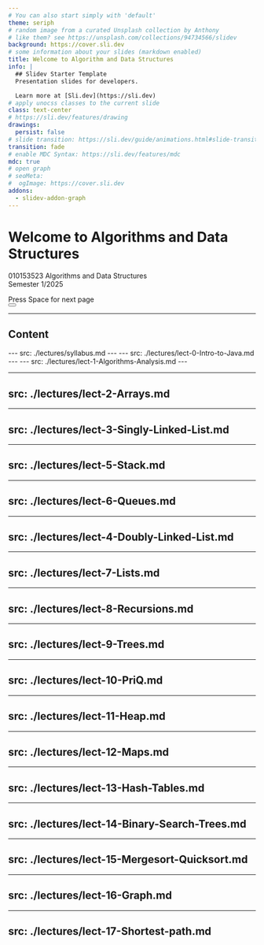 ```yaml
---
# You can also start simply with 'default'
theme: seriph
# random image from a curated Unsplash collection by Anthony
# like them? see https://unsplash.com/collections/94734566/slidev
background: https://cover.sli.dev
# some information about your slides (markdown enabled)
title: Welcome to Algorithm and Data Structures
info: |
  ## Slidev Starter Template
  Presentation slides for developers.

  Learn more at [Sli.dev](https://sli.dev)
# apply unocss classes to the current slide
class: text-center
# https://sli.dev/features/drawing
drawings:
  persist: false
# slide transition: https://sli.dev/guide/animations.html#slide-transitions
transition: fade
# enable MDC Syntax: https://sli.dev/features/mdc
mdc: true
# open graph
# seoMeta:
#  ogImage: https://cover.sli.dev
addons:
  - slidev-addon-graph
---
```


# Welcome to Algorithms and Data Structures
010153523 Algorithms and Data Structures <br>
Semester 1/2025

<div @click="$slidev.nav.next" class="mt-12 py-1" hover:bg="white op-10">
  Press Space for next page <carbon:arrow-right />
</div>

<div class="abs-br m-6 text-xl">
  <button @click="$slidev.nav.openInEditor()" title="Open in Editor" class="slidev-icon-btn">
    <carbon:edit />
  </button>
  <a href="https://github.com/slidevjs/slidev" target="_blank" class="slidev-icon-btn">
    <carbon:logo-github />
  </a>
</div>

<!--
The last comment block of each slide will be treated as slide notes. It will be visible and editable in Presenter Mode along with the slide. [Read more in the docs](https://sli.dev/guide/syntax.html#notes)
-->


---

## Content

<Toc maxDepth='1' columns='2' />
---
src: ./lectures/syllabus.md
---
---
src: ./lectures/lect-0-Intro-to-Java.md
---
---
src: ./lectures/lect-1-Algorithms-Analysis.md
---

---
src: ./lectures/lect-2-Arrays.md
---

---
src: ./lectures/lect-3-Singly-Linked-List.md
---
---
src: ./lectures/lect-5-Stack.md
---
---
src: ./lectures/lect-6-Queues.md
---
---
src: ./lectures/lect-4-Doubly-Linked-List.md
---
---
src: ./lectures/lect-7-Lists.md
---
---
src: ./lectures/lect-8-Recursions.md
---
---
src: ./lectures/lect-9-Trees.md
---
---
src: ./lectures/lect-10-PriQ.md
---
---
src: ./lectures/lect-11-Heap.md
---
---
src: ./lectures/lect-12-Maps.md
---
---
src: ./lectures/lect-13-Hash-Tables.md
---
---
src: ./lectures/lect-14-Binary-Search-Trees.md
---
---
src: ./lectures/lect-15-Mergesort-Quicksort.md
---
---
src: ./lectures/lect-16-Graph.md
---
---
src: ./lectures/lect-17-Shortest-path.md
---